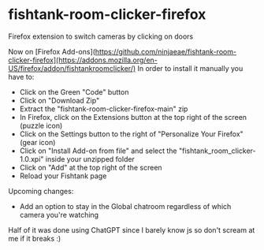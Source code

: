 # fishtank-room-clicker-firefox
Firefox extension to switch cameras by clicking on doors

Now on [Firefox Add-ons](https://github.com/ninjaeae/fishtank-room-clicker-firefox](https://addons.mozilla.org/en-US/firefox/addon/fishtankroomclicker/)
In order to install it manually you have to:
- Click on the Green "Code" button
- Click on "Download Zip"
- Extract the "fishtank-room-clicker-firefox-main" zip
- In Firefox, click on the Extensions button at the top right of the screen (puzzle icon)
- Click on the Settings button to the right of "Personalize Your Firefox" (gear icon)
- Click on "Install Add-on from file" and select the "fishtank_room_clicker-1.0.xpi" inside your unzipped folder
- Click on "Add" at the top right of the screen
- Reload your Fishtank page
  
Upcoming changes:
- Add an option to stay in the Global chatroom regardless of which camera you're watching

Half of it was done using ChatGPT since I barely know js so don't scream at me if it breaks :)
